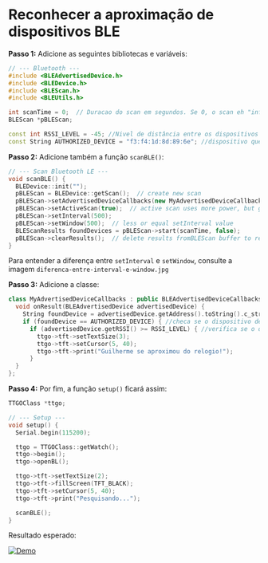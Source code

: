 # Reconhecer a aproximação de dispositivos BLE

**Passo 1:** Adicione as seguintes bibliotecas e variáveis:
```cpp
// --- Bluetooth ---
#include <BLEAdvertisedDevice.h>
#include <BLEDevice.h>
#include <BLEScan.h>
#include <BLEUtils.h>

int scanTime = 0;  // Duracao do scan em segundos. Se 0, o scan eh "infinito"
BLEScan *pBLEScan;

const int RSSI_LEVEL = -45; //Nivel de distância entre os dispositivos desejado para emitir um alerta. Quanto perto de 0, mais próximo o dispositivo está
const String AUTHORIZED_DEVICE = "f3:f4:1d:8d:89:6e"; //dispositivo que vamos verificar
```

**Passo 2:** Adicione também a função `scanBLE()`:
```cpp
// --- Scan Bluetooth LE ---
void scanBLE() {
  BLEDevice::init("");
  pBLEScan = BLEDevice::getScan();  // create new scan
  pBLEScan->setAdvertisedDeviceCallbacks(new MyAdvertisedDeviceCallbacks());
  pBLEScan->setActiveScan(true);  // active scan uses more power, but get results faster
  pBLEScan->setInterval(500);
  pBLEScan->setWindow(500);  // less or equal setInterval value
  BLEScanResults foundDevices = pBLEScan->start(scanTime, false);
  pBLEScan->clearResults();  // delete results fromBLEScan buffer to release memory
}
```

Para entender a diferença entre `setInterval` e `setWindow`, consulte a imagem `diferenca-entre-interval-e-window.jpg`

**Passo 3:** Adicione a classe:
```cpp
class MyAdvertisedDeviceCallbacks : public BLEAdvertisedDeviceCallbacks {
  void onResult(BLEAdvertisedDevice advertisedDevice) {
    String foundDevice = advertisedDevice.getAddress().toString().c_str();
    if (foundDevice == AUTHORIZED_DEVICE) { //checa se o dispositivo desejado esta na lista de dispositivos visiveis
      if (advertisedDevice.getRSSI() >= RSSI_LEVEL) { //verifica se o dispositivo esta proximo o suficiente para um alerta
        ttgo->tft->setTextSize(3);
        ttgo->tft->setCursor(5, 40);
        ttgo->tft->print("Guilherme se aproximou do relogio!");
      }
  }
};
```

**Passo 4:** Por fim, a função `setup()` ficará assim: 
```cpp
TTGOClass *ttgo;

// --- Setup ---
void setup() {
  Serial.begin(115200);

  ttgo = TTGOClass::getWatch();
  ttgo->begin();
  ttgo->openBL();

  ttgo->tft->setTextSize(2);
  ttgo->tft->fillScreen(TFT_BLACK);
  ttgo->tft->setCursor(5, 40);
  ttgo->tft->print("Pesquisando...");

  scanBLE();
}
```

Resultado esperado:

[![Demo](https://res.cloudinary.com/marcomontalbano/image/upload/v1670818123/video_to_markdown/images/video--6474385018c639c85c46937984f64b7a-c05b58ac6eb4c4700831b2b3070cd403.jpg)](https://raw.githubusercontent.com/guidiasz/Lilygo-T-Watch-2020-v1/main/apps-individuais/detectorBLE/demo.mp4 "Demo")
